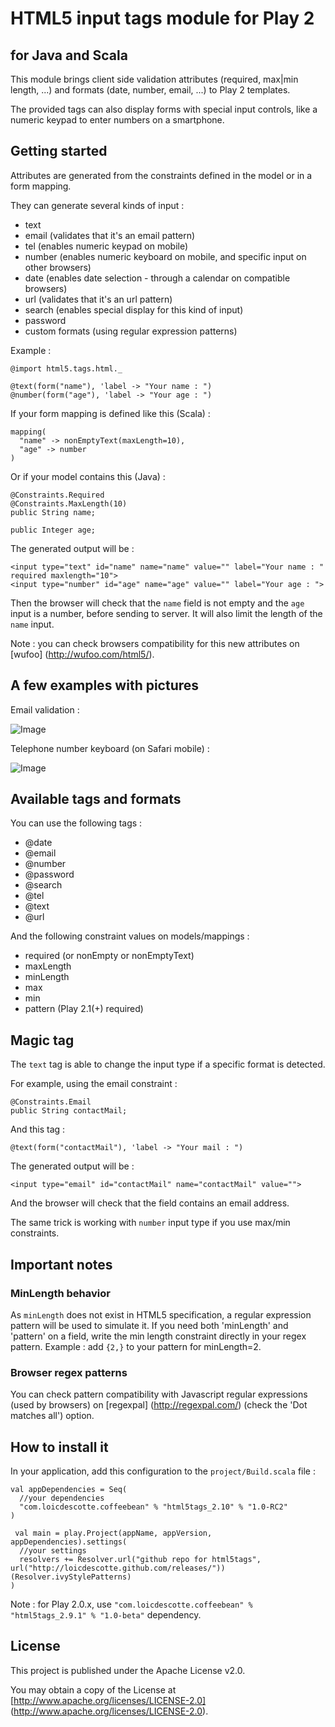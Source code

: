 # HTML5 input tags module for Play 2
## for Java and Scala

This module brings client side validation attributes (required, max|min length, ...) and formats (date, number, email, ...) to Play 2 templates.

The provided tags can also display forms with special input controls, like a numeric keypad to enter numbers on a smartphone.

## Getting started

Attributes are generated from the constraints defined in the model or in a form mapping.

They can generate several kinds of input : 

 * text
 * email (validates that it's an email pattern)
 * tel (enables numeric keypad on mobile)
 * number (enables numeric keyboard on mobile, and specific input on other browsers) 
 * date (enables date selection - through a calendar on compatible browsers)
 * url (validates that it's an url pattern)
 * search (enables special display for this kind of input)
 * password 
 * custom formats (using regular expression patterns)

Example :

    @import html5.tags.html._

    @text(form("name"), 'label -> "Your name : ")
    @number(form("age"), 'label -> "Your age : ") 

If your form mapping is defined like this (Scala) :

    mapping(          
      "name" -> nonEmptyText(maxLength=10),
      "age" -> number
    )

Or if your model contains this (Java) :

    @Constraints.Required
    @Constraints.MaxLength(10)
    public String name;
    
    public Integer age;
 
 The generated output will be : 
 
    <input type="text" id="name" name="name" value="" label="Your name : " required maxlength="10">
    <input type="number" id="age" name="age" value="" label="Your age : ">
    
Then the browser will check that the `name` field is not empty and the `age` input is a number, before sending to server. 
It will also limit the length of the `name` input.

Note : you can check browsers compatibility for this new attributes on [wufoo] (http://wufoo.com/html5/).

## A few examples with pictures

Email validation :

![Image](http://wufoo.com/html5/images/email-supported-firefox4b12.png)

Telephone number keyboard (on Safari mobile) :

![Image](http://wufoo.com/html5/images/tel-mobsafari-supported.png)

## Available tags and formats

You can use the following tags : 

 * @date
 * @email
 * @number
 * @password
 * @search
 * @tel
 * @text
 * @url

And the following constraint values on models/mappings :

 * required (or nonEmpty or nonEmptyText)
 * maxLength
 * minLength
 * max
 * min
 * pattern (Play 2.1(+) required)

## Magic tag

The `text` tag is able to change the input type if a specific format is detected.

For example, using the email constraint :

    @Constraints.Email
    public String contactMail;
     
And this tag :
  
    @text(form("contactMail"), 'label -> "Your mail : ")

The generated output will be :

    <input type="email" id="contactMail" name="contactMail" value="">

And the browser will check that the field contains an email address.

The same trick is working with `number` input type if you use max/min constraints.

## Important notes
  
### MinLength behavior

  As `minLength` does not exist in HTML5 specification, a regular expression pattern will be used to simulate it. 
  If you need both 'minLength' and 'pattern' on a field, write the min length constraint directly in your regex pattern. Example : add `{2,}` to your pattern for minLength=2.

### Browser regex patterns

  You can check pattern compatibility with Javascript regular expressions (used by browsers) on [regexpal] (http://regexpal.com/) (check the 'Dot matches all') option.

## How to install it

In your application, add this configuration to the `project/Build.scala` file :

    val appDependencies = Seq(
      //your dependencies
      "com.loicdescotte.coffeebean" % "html5tags_2.10" % "1.0-RC2"
    )

     val main = play.Project(appName, appVersion, appDependencies).settings(
      //your settings
      resolvers += Resolver.url("github repo for html5tags", url("http://loicdescotte.github.com/releases/"))(Resolver.ivyStylePatterns)
    )
	
Note : for Play 2.0.x, use `"com.loicdescotte.coffeebean" % "html5tags_2.9.1" % "1.0-beta"` dependency.

## License

This project is published under the Apache License v2.0.

You may obtain a copy of the License at [http://www.apache.org/licenses/LICENSE-2.0] (http://www.apache.org/licenses/LICENSE-2.0).
